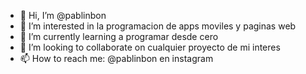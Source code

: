 - 👋 Hi, I’m @pablinbon
- 👀 I’m interested in  la programacion  de apps moviles y  paginas web 
- 🌱 I’m currently learning  a programar desde cero   
- 💞️ I’m looking to collaborate on cualquier proyecto de mi interes
- 📫 How to reach me: @pablinbon en instagram

<!---
pablinbon/pablinbon is a ✨ special ✨ repository because its `README.md` (this file) appears on your GitHub profile.
You can click the Preview link to take a look at your changes.
--->
